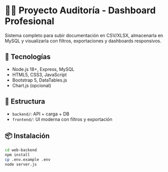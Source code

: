 # 🕵️‍♂️ Proyecto Auditoría - Dashboard Profesional

Sistema completo para subir documentación en CSV/XLSX, almacenarla en MySQL y visualizarla con filtros, exportaciones y dashboards responsivos.

## 🔧 Tecnologías

- Node.js 18+, Express, MySQL
- HTML5, CSS3, JavaScript
- Bootstrap 5, DataTables.js
- Chart.js (opcional)

## 📁 Estructura

- `backend/`: API + carga + DB
- `frontend/`: UI moderna con filtros y exportación

## 📦 Instalación

```bash
cd web-backend
npm install
cp .env.example .env
node server.js
